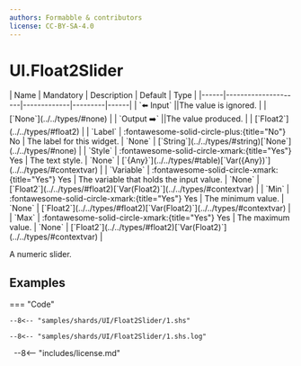 ```yaml
---
authors: Formabble & contributors
license: CC-BY-SA-4.0
---
```



# UI.Float2Slider

<div class="sh-parameters" markdown="1">
| Name | Mandatory | Description | Default | Type |
|------|---------------------|-------------|---------|------|
| `⬅️ Input` ||The value is ignored. | | [`None`](../../types/#none) |
| `Output ➡️` ||The value produced. | | [`Float2`](../../types/#float2) |
| `Label` | :fontawesome-solid-circle-plus:{title="No"} No  | The label for this widget. | `None` | [`String`](../../types/#string)[`None`](../../types/#none) |
| `Style` | :fontawesome-solid-circle-xmark:{title="Yes"} Yes  | The text style. | `None` | [`{Any}`](../../types/#table)[`Var({Any})`](../../types/#contextvar) |
| `Variable` | :fontawesome-solid-circle-xmark:{title="Yes"} Yes  | The variable that holds the input value. | `None` | [`Float2`](../../types/#float2)[`Var(Float2)`](../../types/#contextvar) |
| `Min` | :fontawesome-solid-circle-xmark:{title="Yes"} Yes  | The minimum value. | `None` | [`Float2`](../../types/#float2)[`Var(Float2)`](../../types/#contextvar) |
| `Max` | :fontawesome-solid-circle-xmark:{title="Yes"} Yes  | The maximum value. | `None` | [`Float2`](../../types/#float2)[`Var(Float2)`](../../types/#contextvar) |

</div>

A numeric slider.

## Examples

=== "Code"

  ```x86asm linenums="1"
  --8<-- "samples/shards/UI/Float2Slider/1.shs"
  ```

  ```
  --8<-- "samples/shards/UI/Float2Slider/1.shs.log"
  ```
&nbsp;
--8<-- "includes/license.md"

